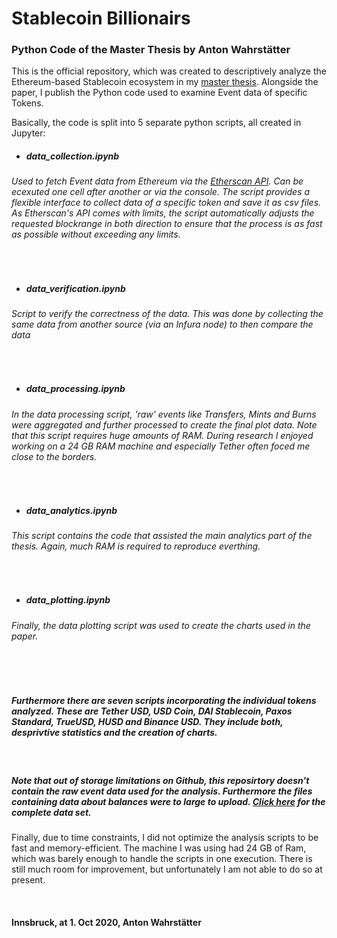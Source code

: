 # Stablecoin Billionairs
### Python Code of the Master Thesis by Anton Wahrstätter 

This is the official repository, which was created to descriptively analyze the Ethereum-based Stablecoin ecosystem in my [master thesis](https://toniwahrstaetter.com/stablecoins/?internal=true). Alongside the paper, I publish the Python code used to examine Event data of specific Tokens.

Basically, the code is split into 5 separate python scripts, all created in Jupyter:


- ##### data_collection.ipynb
###### Used to fetch Event data from Ethereum via the [Etherscan API](https://etherscan.io/apis). Can be ecexuted one cell after another or  via the console. The script provides a flexible interface to collect data of a specific token and save it as csv files. As Etherscan's API comes with limits, the script automatically adjusts the requested blockrange in both direction to ensure that the process is as fast as possible without exceeding any limits. 
<br>

- ##### data_verification.ipynb
###### Script to verify the correctness of the data. This was done by collecting the same data from another source (via an Infura node) to then compare the data
<br>

- ##### data_processing.ipynb
######  In the data processing script, 'raw' events like Transfers, Mints and Burns were aggregated and further processed to create the final plot data. Note that this script requires huge amounts of RAM. During research I enjoyed working on a 24 GB RAM machine and especially Tether often foced me close to the borders.

<br>

- ##### data_analytics.ipynb
###### This script contains the code that assisted the main analytics part of the thesis. Again, much RAM is required to reproduce everthing. 
<br>

- ##### data_plotting.ipynb
###### Finally, the data plotting script was used to create the charts used in the paper.
<br>


<br>



##### Furthermore there are seven scripts incorporating the individual tokens analyzed. These are Tether USD, USD Coin, DAI Stablecoin, Paxos Standard, TrueUSD, HUSD and Binance USD. They include both, desprivtive statistics and the creation of charts.

<br>

##### Note that out of storage limitations on Github, this reposirtory doesn't contain the raw event data used for the analysis. Furthermore the files containing data about balances were to large to upload. [Click here](https://toniwahrstaetter.com/stablecoin_data.html) for the complete data set. 


Finally, due to time constraints, I did not optimize the analysis scripts to be fast and memory-efficient. The machine I was using had 24 GB of Ram, which was barely enough to handle the scripts in one execution. There is still much room for improvement, but unfortunately I am not able to do so at present.


<br>

#### Innsbruck, at 1. Oct 2020, Anton Wahrstätter
